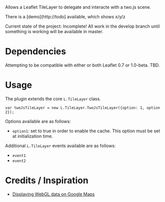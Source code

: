 Allows a Leaflet TileLayer to delegate and interacte with a two.js scene. 

There is a [demo](http://todo] available, which shows x/y/z

Current state of the project: Incomplete! All work in the develop branch until something is working will be available in master.

# Dependencies

Attempting to be compatible with either or both Leaflet 0.7 or 1.0-beta. TBD.

# Usage

The plugin extends the core `L.TileLayer` class.


```
var twoJsTileLayer = new L.TileLayer.TwoJsTileLayer({option: 1, option 2}); 
```

Options available are as follows:

* `option1`: set to true in order to enable the cache. This option must be set at initialization time.

Additional `L.TileLayer` events available are as follows:

* `event1`
* `event2`

# Credits / Inspiration

* [Displaying WebGL data on Google Maps](http://build-failed.blogspot.cz/2013/02/displaying-webgl-data-on-google-maps.html)